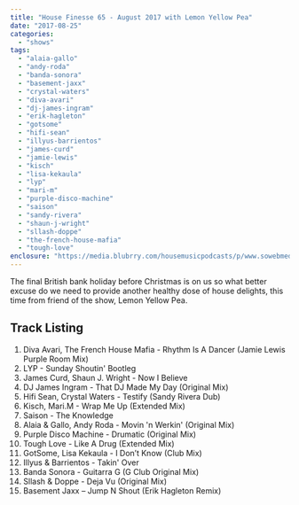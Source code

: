 ```yaml
---
title: "House Finesse 65 - August 2017 with Lemon Yellow Pea"
date: "2017-08-25"
categories: 
  - "shows"
tags: 
  - "alaia-gallo"
  - "andy-roda"
  - "banda-sonora"
  - "basement-jaxx"
  - "crystal-waters"
  - "diva-avari"
  - "dj-james-ingram"
  - "erik-hagleton"
  - "gotsome"
  - "hifi-sean"
  - "illyus-barrientos"
  - "james-curd"
  - "jamie-lewis"
  - "kisch"
  - "lisa-kekaula"
  - "lyp"
  - "mari-m"
  - "purple-disco-machine"
  - "saison"
  - "sandy-rivera"
  - "shaun-j-wright"
  - "sllash-doppe"
  - "the-french-house-mafia"
  - "tough-love"
enclosure: "https://media.blubrry.com/housemusicpodcasts/p/www.sowebmediauk.co.uk/dj-shows/HouseFinesse/House_Finesse_Lemon_Yellow_Pea_August_2017.mp3 0 audio/mpeg "
---
```


The final British bank holiday before Christmas is on us so what better excuse do we need to provide another healthy dose of house delights, this time from friend of the show, Lemon Yellow Pea.

## Track Listing

1. Diva Avari, The French House Mafia - Rhythm Is A Dancer (Jamie Lewis Purple Room Mix)
2. LYP - Sunday Shoutin' Bootleg
3. James Curd, Shaun J. Wright - Now I Believe
4. DJ James Ingram - That DJ Made My Day (Original Mix)
5. Hifi Sean, Crystal Waters - Testify (Sandy Rivera Dub)
6. Kisch, Mari.M - Wrap Me Up (Extended Mix)
7. Saison - The Knowledge
8. Alaia & Gallo, Andy Roda - Movin 'n Werkin' (Original Mix)
9. Purple Disco Machine - Drumatic (Original Mix)
10. Tough Love - Like A Drug (Extended Mix)
11. GotSome, Lisa Kekaula - I Don’t Know (Club Mix)
12. Illyus & Barrientos - Takin' Over
13. Banda Sonora - Guitarra G (G Club Original Mix)
14. Sllash & Doppe - Deja Vu (Original Mix)
15. Basement Jaxx – Jump N Shout (Erik Hagleton Remix)
